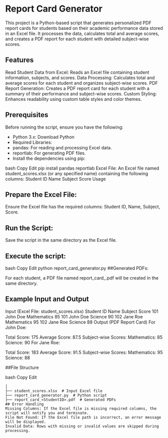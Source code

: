 # Report Card Generator
This project is a Python-based script that generates personalized PDF report cards for students based on their academic performance data stored in an Excel file. It processes the data, calculates total and average scores, and creates a PDF report for each student with detailed subject-wise scores.

## Features
Read Student Data from Excel: Reads an Excel file containing student information, subjects, and scores.
Data Processing: Calculates total and average scores for each student and organizes subject-wise scores.
PDF Report Generation: Creates a PDF report card for each student with a summary of their performance and subject-wise scores.
Custom Styling: Enhances readability using custom table styles and color themes.

## Prerequisites
Before running the script, ensure you have the following:

- Python 3.x: Download Python
- Required Libraries:
- pandas: For reading and processing Excel data.
- reportlab: For generating PDF files.
- Install the dependencies using pip:

bash
Copy
Edit
pip install pandas reportlab
Excel File: An Excel file named student_scores.xlsx (or any specified name) containing the following columns:
Student ID
Name
Subject
Score
Usage
## Prepare the Excel File:

Ensure the Excel file has the required columns: Student ID, Name, Subject, Score.
## Run the Script:

Save the script in the same directory as the Excel file.
## Execute the script:
bash
Copy
Edit
python report_card_generator.py
##Generated PDFs:

For each student, a PDF file named report_card_<Student ID>.pdf will be created in the same directory.
## Example Input and Output
Input (Excel File: student_scores.xlsx)
Student ID	Name	Subject	Score
101	John Doe	Mathematics	85
101	John Doe	Science	90
102	Jane Roe	Mathematics	95
102	Jane Roe	Science	88
Output (PDF Report Card)
For John Doe:

Total Score: 175
Average Score: 87.5
Subject-wise Scores:
Mathematics: 85
Science: 90
For Jane Roe:

Total Score: 183
Average Score: 91.5
Subject-wise Scores:
Mathematics: 95
Science: 88

##File Structure

bash
Copy
Edit
``` project_directory/
│
├── student_scores.xlsx  # Input Excel file
├── report_card_generator.py  # Python script
├── report_card_<StudentID>.pdf  # Generated PDFs
## Error Handling
Missing Columns: If the Excel file is missing required columns, the script will notify you and terminate.
File Not Found: If the Excel file path is incorrect, an error message will be displayed.
Invalid Data: Rows with missing or invalid values are skipped during processing.
